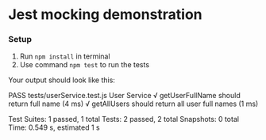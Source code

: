 # Jest mocking demonstration

### Setup

 1. Run `npm install` in terminal
 2. Use command `npm test` to run the tests
 
Your output should look like this:
 
 

 PASS  tests/userService.test.js
  User Service
    √ getUserFullName should return full name (4 ms)
    √ getAllUsers should return all user full names (1 ms)

Test Suites: 1 passed, 1 total
Tests:       2 passed, 2 total
Snapshots:   0 total
Time:        0.549 s, estimated 1 s
